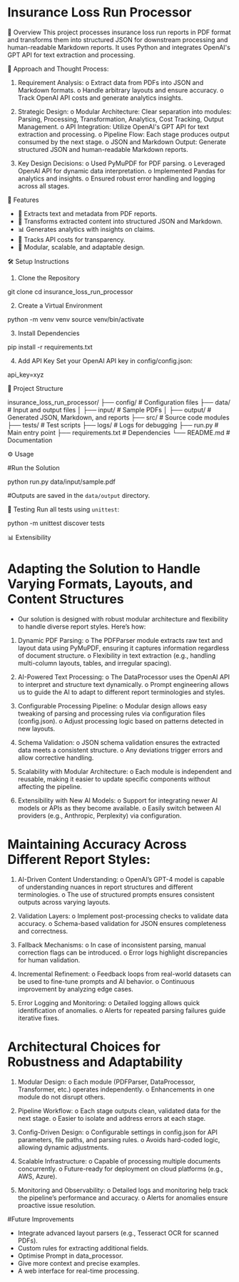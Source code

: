 # Insurance Loss Run Processor

📄 Overview
This project processes insurance loss run reports in PDF format and transforms them into structured JSON for downstream processing and human-readable Markdown reports. It uses Python and integrates OpenAI's GPT API for text extraction and processing.

🧠 Approach and Thought Process:

1.	Requirement Analysis:
o	Extract data from PDFs into JSON and Markdown formats.
o	Handle arbitrary layouts and ensure accuracy.
o	Track OpenAI API costs and generate analytics insights.

2.	Strategic Design:
o	Modular Architecture: Clear separation into modules: Parsing, Processing, Transformation, Analytics, Cost Tracking, Output Management.
o	API Integration: Utilize OpenAI's GPT API for text extraction and processing.
o	Pipeline Flow: Each stage produces output consumed by the next stage.
o	JSON and Markdown Output: Generate structured JSON and human-readable Markdown reports.

3.	Key Design Decisions:
o	Used PyMuPDF for PDF parsing.
o	Leveraged OpenAI API for dynamic data interpretation.
o	Implemented Pandas for analytics and insights.
o	Ensured robust error handling and logging across all stages.

🚀 Features
- 📄 Extracts text and metadata from PDF reports.
- 🔄 Transforms extracted content into structured JSON and Markdown.
- 📊 Generates analytics with insights on claims.
- 💸 Tracks API costs for transparency.
- 🔧 Modular, scalable, and adaptable design.

🛠️ Setup Instructions

 1. Clone the Repository

git clone 
cd insurance_loss_run_processor


 2. Create a Virtual Environment

python -m venv venv
source venv/bin/activate  


 3. Install Dependencies

pip install -r requirements.txt


 4. Add API Key
Set your OpenAI API key in config/config.json:

 api_key=xyz 


📂 Project Structure

insurance_loss_run_processor/
├── config/              # Configuration files
├── data/                # Input and output files
│   ├── input/           # Sample PDFs
│   ├── output/          # Generated JSON, Markdown, and reports
├── src/                 # Source code modules
├── tests/               # Test scripts
├── logs/                # Logs for debugging
├── run.py               # Main entry point
├── requirements.txt     # Dependencies
└── README.md            # Documentation


⚙️ Usage

#Run the Solution

python run.py data/input/sample.pdf  

#Outputs are saved in the `data/output` directory.

🧪 Testing
Run all tests using `unittest`:

python -m unittest discover tests


📊 Extensibility

# Adapting the Solution to Handle Varying Formats, Layouts, and Content Structures

- Our solution is designed with robust modular architecture and flexibility to handle diverse report styles. Here’s how:

1.	Dynamic PDF Parsing:
o	The PDFParser module extracts raw text and layout data using PyMuPDF, ensuring it captures information regardless of document structure.
o	Flexibility in text extraction (e.g., handling multi-column layouts, tables, and irregular spacing).

2.	AI-Powered Text Processing:
o	The DataProcessor uses the OpenAI API to interpret and structure text dynamically.
o	Prompt engineering allows us to guide the AI to adapt to different report terminologies and styles.

3.	Configurable Processing Pipeline:
o	Modular design allows easy tweaking of parsing and processing rules via configuration files (config.json).
o	Adjust processing logic based on patterns detected in new layouts.

4.	Schema Validation:
o	JSON schema validation ensures the extracted data meets a consistent structure.
o	Any deviations trigger errors and allow corrective handling.

5.	Scalability with Modular Architecture:
o	Each module is independent and reusable, making it easier to update specific components without affecting the pipeline.

6.	Extensibility with New AI Models:
o	Support for integrating newer AI models or APIs as they become available.
o	Easily switch between AI providers (e.g., Anthropic, Perplexity) via configuration.

# Maintaining Accuracy Across Different Report Styles:

1.	AI-Driven Content Understanding:
o	OpenAI’s GPT-4 model is capable of understanding nuances in report structures and different terminologies.
o	The use of structured prompts ensures consistent outputs across varying layouts.

2.	Validation Layers:
o	Implement post-processing checks to validate data accuracy.
o	Schema-based validation for JSON ensures completeness and correctness.

3.	Fallback Mechanisms:
o	In case of inconsistent parsing, manual correction flags can be introduced.
o	Error logs highlight discrepancies for human validation.

4.	Incremental Refinement:
o	Feedback loops from real-world datasets can be used to fine-tune prompts and AI behavior.
o	Continuous improvement by analyzing edge cases.

5.	Error Logging and Monitoring:
o	Detailed logging allows quick identification of anomalies.
o	Alerts for repeated parsing failures guide iterative fixes.

# Architectural Choices for Robustness and Adaptability

1.	Modular Design:
o	Each module (PDFParser, DataProcessor, Transformer, etc.) operates independently.
o	Enhancements in one module do not disrupt others.

2.	Pipeline Workflow:
o	Each stage outputs clean, validated data for the next stage.
o	Easier to isolate and address errors at each stage.

3.	Config-Driven Design:
o	Configurable settings in config.json for API parameters, file paths, and parsing rules.
o	Avoids hard-coded logic, allowing dynamic adjustments.

4.	Scalable Infrastructure:
o	Capable of processing multiple documents concurrently.
o	Future-ready for deployment on cloud platforms (e.g., AWS, Azure).

5.	Monitoring and Observability:
o	Detailed logs and monitoring help track the pipeline’s performance and accuracy.
o	Alerts for anomalies ensure proactive issue resolution.

#Future Improvements
- Integrate advanced layout parsers (e.g., Tesseract OCR for scanned PDFs).
- Custom rules for extracting additional fields.
- Optimise Prompt in data_processor.
- Give more context and precise examples.
- A web interface for real-time processing.